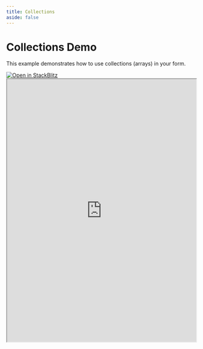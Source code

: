```yaml
---
title: Collections
aside: false
---
```


# Collections Demo

This example demonstrates how to use collections (arrays) in your form.

<a target='_blank' href="https://stackblitz.com/~/github.com/victorgarciaesgi/regle-examples/tree/main/examples/collections-example?file=examples/collections-example/src/App.vue&configPath=examples/collections-example">
  <img
    alt="Open in StackBlitz"
    src="https://developer.stackblitz.com/img/open_in_stackblitz.svg"
  />
</a>


<iframe style='width: 100%; height: 700px' src="https://stackblitz.com/github/victorgarciaesgi/regle-examples/tree/main/examples/collections-example?embed=1&file=src%2FApp.vue&theme=dark&view=preview" title="Sandbox editor" sandbox="allow-modals allow-forms allow-popups allow-scripts allow-same-origin"></iframe>